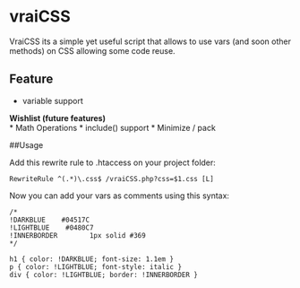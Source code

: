 vraiCSS
=========

VraiCSS its a simple yet useful script that allows to use vars (and soon other methods) on CSS allowing some code reuse.


Feature
---
   - variable support
   
   
   **Wishlist (future features)**  
    * Math Operations
    * include() support
    * Minimize / pack
 

##Usage

Add this rewrite rule to .htaccess on your project folder:

    RewriteRule ^(.*)\.css$ /vraiCSS.php?css=$1.css [L]
    

Now you can add your vars as comments using this syntax:
    

    /*
    !DARKBLUE    #04517C
    !LIGHTBLUE    #0480C7
    !INNERBORDER        1px solid #369
    */

    h1 { color: !DARKBLUE; font-size: 1.1em }
    p { color: !LIGHTBLUE; font-style: italic }
    div { color: !LIGHTBLUE; border: !INNERBORDER }